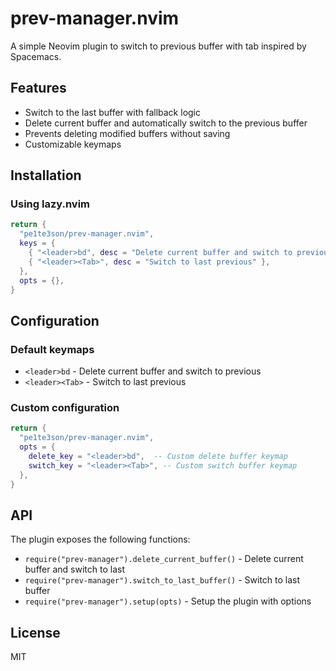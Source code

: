 # prev-manager.nvim

A simple Neovim plugin to switch to previous buffer with tab inspired by Spacemacs.

## Features

- Switch to the last buffer with fallback logic
- Delete current buffer and automatically switch to the previous buffer
- Prevents deleting modified buffers without saving
- Customizable keymaps

## Installation

### Using lazy.nvim

```lua
return {
  "pe1te3son/prev-manager.nvim",
  keys = {
    { "<leader>bd", desc = "Delete current buffer and switch to previous" },
    { "<leader><Tab>", desc = "Switch to last previous" },
  },
  opts = {},
}
```

## Configuration

### Default keymaps

- `<leader>bd` - Delete current buffer and switch to previous
- `<leader><Tab>` - Switch to last previous

### Custom configuration

```lua
return {
  "pe1te3son/prev-manager.nvim",
  opts = {
    delete_key = "<leader>bd",  -- Custom delete buffer keymap
    switch_key = "<leader><Tab>", -- Custom switch buffer keymap
  },
}
```

## API

The plugin exposes the following functions:

- `require("prev-manager").delete_current_buffer()` - Delete current buffer and switch to last
- `require("prev-manager").switch_to_last_buffer()` - Switch to last buffer
- `require("prev-manager").setup(opts)` - Setup the plugin with options

## License

MIT

